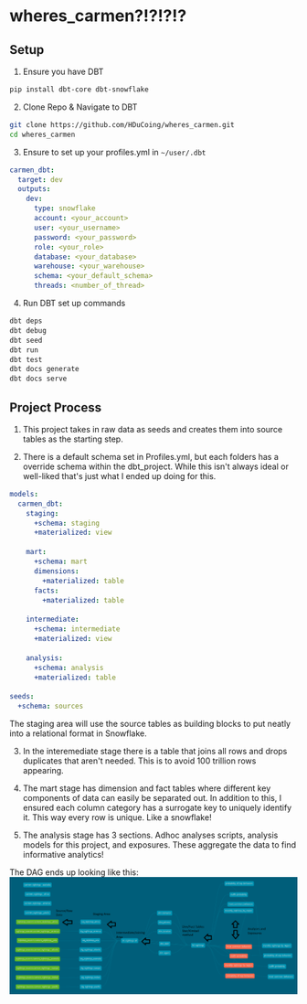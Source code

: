 # wheres_carmen?!?!?!? 
## Setup
1. Ensure you have DBT 
```bash
pip install dbt-core dbt-snowflake
```
2. Clone Repo & Navigate to DBT
```bash
git clone https://github.com/HDuCoing/wheres_carmen.git
cd wheres_carmen
```
3. Ensure to set up your profiles.yml in `~/user/.dbt`
```yaml
carmen_dbt:
  target: dev
  outputs:
    dev:
      type: snowflake
      account: <your_account>
      user: <your_username>
      password: <your_password>
      role: <your_role>
      database: <your_database>
      warehouse: <your_warehouse>
      schema: <your_default_schema>
      threads: <number_of_thread>
```
4. Run DBT set up commands
```bash
dbt deps
dbt debug
dbt seed
dbt run
dbt test
dbt docs generate
dbt docs serve
```
## Project Process
1. This project takes in raw data as seeds and creates them into source tables as the starting step.

2. There is a default schema set in Profiles.yml, but each folders has a override schema within the dbt_project. While this isn't always ideal or well-liked that's just what I ended up doing for this.
```yaml
models:
  carmen_dbt:
    staging:
      +schema: staging
      +materialized: view

    mart:
      +schema: mart
      dimensions:
        +materialized: table
      facts:
        +materialized: table

    intermediate:
      +schema: intermediate
      +materialized: view
      
    analysis:
      +schema: analysis
      +materialized: table

seeds:
  +schema: sources
  ```
The staging area will use the source tables as building blocks to put neatly into a relational format in Snowflake.

3. In the interemediate stage there is a table that joins all rows and drops duplicates that aren't needed. This is to avoid 100 trillion rows appearing.

4. The mart stage has dimension and fact tables where different key components of data can easily be separated out. In addition to this, I ensured each column category has a surrogate key to uniquely identify it. This way every row is unique. Like a snowflake!

5. The analysis stage has 3 sections. Adhoc analyses scripts, analysis models for this project, and exposures. These aggregate the data to find informative analytics!

The DAG ends up looking like this:
![DAG](images/modelDAG.png "DAG of DBT Structure")
